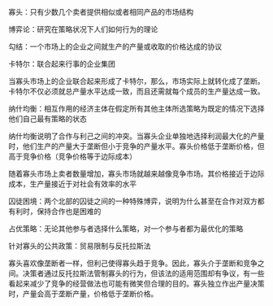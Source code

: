 寡头：只有少数几个卖者提供相似或者相同产品的市场结构

博弈论：研究在策略状况下人们如何行为的理论

勾结：一个市场上的企业之间就生产的产量或收取的价格达成的协议

卡特尔：联合起来行事的企业集团

当寡头市场上的企业联合起来形成了卡特尔，那么，市场实际上就转化成了垄断。卡特尔不仅必须就总产量水平达成一致，而且还需就每个成员的生产量达成一致。

纳什均衡：相互作用的经济主体在假定所有其他主体所选策略为既定的情况下选择他们自己最有策略的状态

纳什均衡说明了合作与利己之间的冲突。当寡头企业单独地选择利润最大化的产量时，他们生产的产量大于垄断但小于竞争的产量水平。寡头价格低于垄断价格，但高于竞争价格（竞争价格等于边际成本）

随着寡头市场上卖者数量增加，寡头市场就越来越像竞争市场。其价格接近于边际成本，生产量接近于对社会有效率的水平

囚徒困境：两个北部的囚徒之间的一种特殊博弈，说明为什么甚至在合作对双方都有利时，保持合作也是困难的

占优策略：无论其他参与者选择什么策略，对一个参与者都为最优化的策略

针对寡头的公共政策：贸易限制与反托拉斯法

寡头喜欢像垄断者一样，但利己使得寡头趋于竞争。因此，寡头介于垄断和竞争之间。决策者通过反托拉斯法管制寡头的行为，但该法的适用范围却有争议，有一些看起来减少了竞争的经营做法也可能有微笑但合理的目的。寡头独立作出产量决策时，产量会高于垄断产量，价格低于垄断价格。

